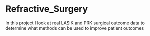 # Refractive_Surgery
In this project I look at real LASIK and PRK surgical outcome data to determine what methods can be used to improve patient outcomes
